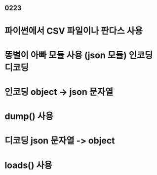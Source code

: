 ## 0223

# 파이썬에서 CSV 파일이나 판다스 사용
# 똥별이 아빠 모듈 사용 (json 모듈) 인코딩 디코딩
# 인코딩 object -> json 문자열
# dump() 사용
# 디코딩 json 문자열 -> object
# loads() 사용

